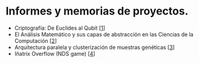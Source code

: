 # Informes y memorias de proyectos.

* Criptografía: De Euclides al Qubit [<a href="https://github.com/geru-scotland/informes-memorias/blob/master/Criptograf%C3%ADa/Criptograf%C3%ADa%20-%20de%20Euclides%20al%20Qubit.pdf">1</a>]
* El Análisis Matemático y sus capas de abstracción en las Ciencias de la Computación [<a href="https://github.com/geru-scotland/informes-memorias/blob/master/AnálisisMatemático/AnálisisMatemático_Ciencias_Computación.pdf">2</a>]
* Arquitectura paralela y clusterización de muestras genéticas [<a href="https://github.com/geru-scotland/informes-memorias/blob/master/Arquitectura%20de%20Computadores/Arquitectura%20paralela%20y%20clusterización%20de%20muestras%20genéticas.pdf">3</a>]
* Iñatrix Overflow (NDS game) [<a href="https://github.com/geru-scotland/informes-memorias/blob/master/Estructuras%20de%20Computadores/IñatrixOverflow%20-%20Memoria.pdf">4</a>]
